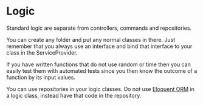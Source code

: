 # Logic

Standard logic are separate from controllers, commands and repositories.

You can create any folder and put any normal classes in there.
Just remember that you always use an interface and bind that interface to your class in the ServiceProvider.

If you have written functions that do not use random or time then you can easily test them with automated tests since you then know the outcome of a function by its input values.

You can use repositories in your logic classes.
Do not use [Eloquent ORM](https://laravel.com/docs/7.x/eloquent) in a logic class, instead have that code in the repository.
